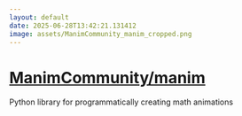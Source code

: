 ```yaml
---
layout: default
date: 2025-06-28T13:42:21.131412
image: assets/ManimCommunity_manim_cropped.png
---
```


# [ManimCommunity/manim](https://github.com/ManimCommunity/manim)

Python library for programmatically creating math animations
